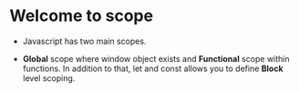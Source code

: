 # Welcome to scope

* Javascript has two main scopes. 

* **Global** scope where window object exists and **Functional** scope within functions. In addition to that, let and const allows you to define **Block** level scoping.
